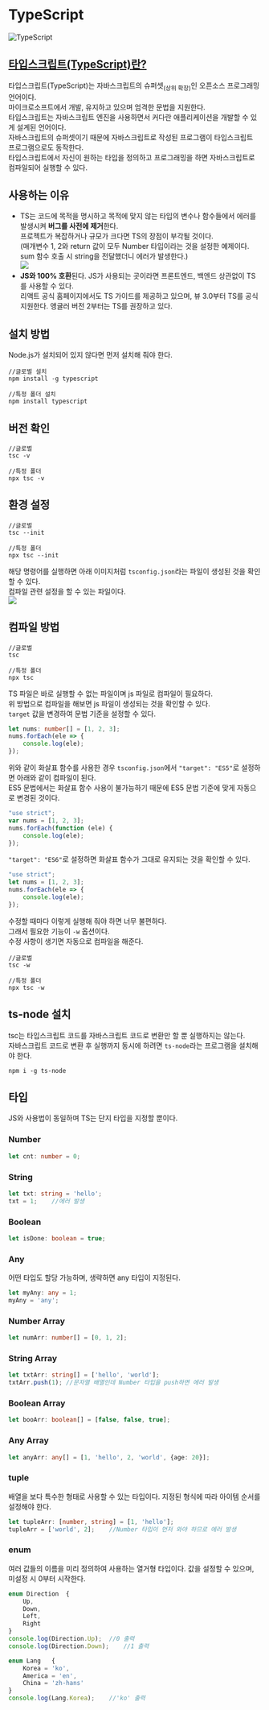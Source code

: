 # **TypeScript**

![TypeScript](https://cdn.jsdelivr.net/gh/fe-jw/J-Web/posts/2022/1202/thumb.jpg)

## **[타입스크립트(TypeScript)란?](https://www.typescriptlang.org/)**
타입스크립트(TypeScript)는 자바스크립트의 슈퍼셋<sub class="type-1">(상위 확장)</sub>인 오픈소스 프로그래밍 언어이다.  
마이크로소프트에서 개발, 유지하고 있으며 엄격한 문법을 지원한다.  
타입스크립트는 자바스크립트 엔진을 사용하면서 커다란 애플리케이션을 개발할 수 있게 설계된 언어이다.  
자바스크립트의 슈퍼셋이기 때문에 자바스크립트로 작성된 프로그램이 타입스크립트 프로그램으로도 동작한다.  
타입스크립트에서 자신이 원하는 타입을 정의하고 프로그래밍을 하면 자바스크립트로 컴파일되어 실행할 수 있다.  

## **사용하는 이유**
* TS는 코드에 목적을 명시하고 목적에 맞지 않는 타입의 변수나 함수들에서 에러를 발생시켜 **버그를 사전에 제거**한다.  
프로젝트가 복잡하거나 규모가 크다면 TS의 장점이 부각될 것이다.  
(매개변수 1, 2와 return 값이 모두 Number 타입이라는 것을 설정한 예제이다. sum 함수 호출 시 string을 전달했더니 에러가 발생한다.)  
![](https://cdn.jsdelivr.net/gh/fe-jw/J-Web/posts/2022/1202/img_2.png)
* **JS와 100% 호환**된다. JS가 사용되는 곳이라면 프론트엔드, 백엔드 상관없이 TS를 사용할 수 있다.  
리액트 공식 홈페이지에서도 TS 가이드를 제공하고 있으며, 뷰 3.0부터 TS를 공식 지원한다. 앵귤러 버전 2부터는 TS를 권장하고 있다.

## **설치 방법**
Node.js가 설치되어 있지 않다면 먼저 설치해 줘야 한다.
```
//글로벌 설치
npm install -g typescript

//특정 폴더 설치
npm install typescript
```

## **버전 확인**
```
//글로벌
tsc -v

//특정 폴더
npx tsc -v
```

## **환경 설정**
```
//글로벌
tsc --init

//특정 폴더
npx tsc --init
```
해당 명령어를 실행하면 아래 이미지처럼 `tsconfig.json`라는 파일이 생성된 것을 확인할 수 있다.  
컴파일 관련 설정을 할 수 있는 파일이다.  
![](https://cdn.jsdelivr.net/gh/fe-jw/J-Web/posts/2022/1202/img_1.png)

## **컴파일 방법**
```
//글로벌
tsc

//특정 폴더
npx tsc
```

TS 파일은 바로 실행할 수 없는 파일이며 js 파일로 컴파일이 필요하다.  
위 방법으로 컴파일을 해보면 js 파일이 생성되는 것을 확인할 수 있다.  
`target` 값을 변경하여 문법 기준을 설정할 수 있다.
```ts
let nums: number[] = [1, 2, 3];
nums.forEach(ele => {
	console.log(ele);
});
```

위와 같이 화살표 함수를 사용한 경우 `tsconfig.json`에서 `"target": "ES5"`로 설정하면 아래와 같이 컴파일이 된다.  
ES5 문법에서는 화살표 함수 사용이 불가능하기 때문에 ES5 문법 기준에 맞게 자동으로 변경된 것이다.
```js
"use strict";
var nums = [1, 2, 3];
nums.forEach(function (ele) {
	console.log(ele);
});
```

`"target": "ES6"`로 설정하면 화살표 함수가 그대로 유지되는 것을 확인할 수 있다.
```js
"use strict";
let nums = [1, 2, 3];
nums.forEach(ele => {
	console.log(ele);
});
```

수정할 때마다 이렇게 실행해 줘야 하면 너무 불편하다.  
그래서 필요한 기능이 `-w` 옵션이다.  
수정 사항이 생기면 자동으로 컴파일을 해준다.
```
//글로벌
tsc -w

//특정 폴더
npx tsc -w
```

## **ts-node 설치**
tsc는 타입스크립트 코드를 자바스크립트 코드로 변환만 할 뿐 실행하지는 않는다.  
자바스크립트 코드로 변환 후 실행까지 동시에 하려면 `ts-node`라는 프로그램을 설치해야 한다.
```
npm i -g ts-node
```

## **타입**
JS와 사용법이 동일하며 TS는 단지 타입을 지정할 뿐이다.

### **Number**
```ts
let cnt: number = 0;
```

### **String**
```ts
let txt: string = 'hello';
txt = 1;	//에러 발생
```

### **Boolean**
```ts
let isDone: boolean = true;
```

### **Any**
어떤 타입도 할당 가능하며, 생략하면 any 타입이 지정된다.
```ts
let myAny: any = 1;
myAny = 'any';
```

### **Number Array**
```ts
let numArr: number[] = [0, 1, 2];
```

### **String Array**
```ts
let txtArr: string[] = ['hello', 'world'];
txtArr.push(1);	//문자열 배열인데 Number 타입을 push하면 에러 발생
```

### **Boolean Array**
```ts
let booArr: boolean[] = [false, false, true];
```

### **Any Array**
```ts
let anyArr: any[] = [1, 'hello', 2, 'world', {age: 20}];
```

### **tuple**
배열을 보다 특수한 형태로 사용할 수 있는 타입이다. 지정된 형식에 따라 아이템 순서를 설정해야 한다.
```ts
let tupleArr: [number, string] = [1, 'hello'];
tupleArr = ['world', 2];	//Number 타입이 먼저 와야 하므로 에러 발생
```

### **enum**
여러 값들의 이름을 미리 정의하여 사용하는 열거형 타입이다. 값을 설정할 수 있으며, 미설정 시 0부터 시작한다.
```ts
enum Direction	{
	Up,
	Down,
	Left,
	Right
}
console.log(Direction.Up);	//0 출력
console.log(Direction.Down);	//1 출력

enum Lang	{
	Korea = 'ko',
	America = 'en',
	China = 'zh-hans'
}
console.log(Lang.Korea);	//'ko' 출력
```